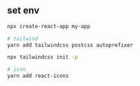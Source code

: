 ## set env

``` bash
npx create-react-app my-app

# tailwind
yarn add tailwindcss postcss autoprefixer

npx tailwindcss init -p

# icon
yarn add react-icons
```

## 